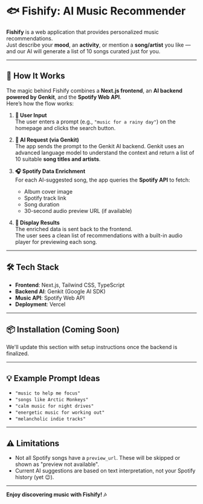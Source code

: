 # 🐟 Fishify: AI Music Recommender

**Fishify** is a web application that provides personalized music recommendations.  
Just describe your **mood**, an **activity**, or mention a **song/artist** you like — and our AI will generate a list of 10 songs curated just for you.

---

## 🚀 How It Works

The magic behind Fishify combines a **Next.js frontend**, an **AI backend powered by Genkit**, and the **Spotify Web API**.  
Here’s how the flow works:

1. **📝 User Input**  
   The user enters a prompt (e.g., `"music for a rainy day"`) on the homepage and clicks the search button.

2. **🧠 AI Request (via Genkit)**  
   The app sends the prompt to the Genkit AI backend. Genkit uses an advanced language model to understand the context and return a list of 10 suitable **song titles and artists**.

3. **🎧 Spotify Data Enrichment**  
   For each AI-suggested song, the app queries the **Spotify API** to fetch:
   - Album cover image  
   - Spotify track link  
   - Song duration  
   - 30-second audio preview URL (if available)

4. **📱 Display Results**  
   The enriched data is sent back to the frontend.  
   The user sees a clean list of recommendations with a built-in audio player for previewing each song.

---

## 🛠️ Tech Stack

- **Frontend**: Next.js, Tailwind CSS, TypeScript  
- **Backend AI**: Genkit (Google AI SDK)  
- **Music API**: Spotify Web API  
- **Deployment**: Vercel 

---

## 📦 Installation (Coming Soon)

We'll update this section with setup instructions once the backend is finalized.

---

## 💡 Example Prompt Ideas

- `"music to help me focus"`  
- `"songs like Arctic Monkeys"`  
- `"calm music for night drives"`  
- `"energetic music for working out"`  
- `"melancholic indie tracks"`

---

## ⚠️ Limitations

- Not all Spotify songs have a `preview_url`. These will be skipped or shown as "preview not available".
- Current AI suggestions are based on text interpretation, not your Spotify history (yet 😉).

---


**Enjoy discovering music with Fishify! 🎶**
